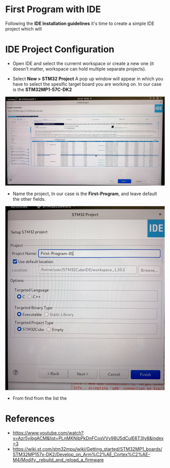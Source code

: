 # First Program with IDE

Following the **IDE Installation guidelines** it's time to create a simple IDE project which will 

# IDE Project Configuration 

- Open IDE and select the currernt workspace or create a new one (it doesn't matter, workspace can hold multiple separate projects).

- Select **New > STM32 Project** A pop up window will appear in which you have to select the spesific target board you are working on. In our case is the **STM32MP1-57C-DK2**

![idef-0](images/idef-0.jpg "idef-0")

- Name the project, In our case is the **First-Program**, and leave default the other fields.

![idef-1](images/idef-1.jpg "idef-1")


- From find from the list the 


# References
- https://www.youtube.com/watch?v=Azr5vjbgACM&list=PLnMKNibPkDnFCosVVv98U5dCulE6T3Iy8&index=3
- https://wiki.st.com/stm32mpu/wiki/Getting_started/STM32MP1_boards/STM32MP157x-DK2/Develop_on_Arm%C2%AE_Cortex%C2%AE-M4/Modify,_rebuild_and_reload_a_firmware

